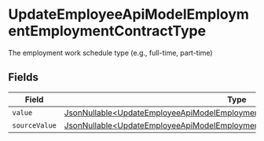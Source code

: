 # UpdateEmployeeApiModelEmploymentEmploymentContractType

The employment work schedule type (e.g., full-time, part-time)


## Fields

| Field                                                                                                                                                                            | Type                                                                                                                                                                             | Required                                                                                                                                                                         | Description                                                                                                                                                                      |
| -------------------------------------------------------------------------------------------------------------------------------------------------------------------------------- | -------------------------------------------------------------------------------------------------------------------------------------------------------------------------------- | -------------------------------------------------------------------------------------------------------------------------------------------------------------------------------- | -------------------------------------------------------------------------------------------------------------------------------------------------------------------------------- |
| `value`                                                                                                                                                                          | [JsonNullable\<UpdateEmployeeApiModelEmploymentEmploymentContractTypeValue>](../../models/components/UpdateEmployeeApiModelEmploymentEmploymentContractTypeValue.md)             | :heavy_minus_sign:                                                                                                                                                               | N/A                                                                                                                                                                              |
| `sourceValue`                                                                                                                                                                    | [JsonNullable\<UpdateEmployeeApiModelEmploymentEmploymentContractTypeSourceValue>](../../models/components/UpdateEmployeeApiModelEmploymentEmploymentContractTypeSourceValue.md) | :heavy_minus_sign:                                                                                                                                                               | N/A                                                                                                                                                                              |